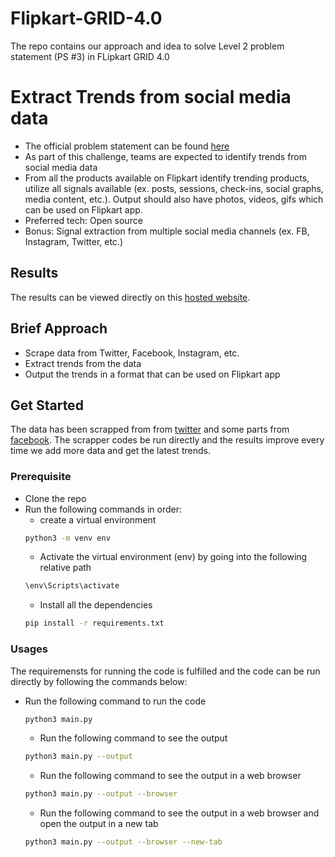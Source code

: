 # Flipkart-GRID-4.0
The repo contains our approach and idea to solve Level 2 problem statement (PS #3) in FLipkart GRID 4.0

# Extract Trends from social media data
- The official problem statement can be found [here](https://github.com/Anupam0401/Flipkart-GRID-4.0/blob/master/PS-Extract%20trends%20from%20social%20media.pdf)
- As part of this challenge, teams are expected to identify trends from social media data
- From all the products available on Flipkart identify trending products, utilize all signals available (ex. posts, sessions, check-ins, social graphs, media content, etc.). Output should also have photos, videos, gifs which can be
used on Flipkart app.
- Preferred tech: Open source
- Bonus: Signal extraction from multiple social media channels (ex. FB, Instagram, Twitter, etc.)

## Results
The results can be viewed directly on this [hosted website](https://anupam0401.github.io/Flipkart-GRID-4.0/).


## Brief Approach
- Scrape data from Twitter, Facebook, Instagram, etc.
- Extract trends from the data
- Output the trends in a format that can be used on Flipkart app

## Get Started
The data has been scrapped from from [twitter](https://twitter.com/) and some parts from [facebook](https://www.facebook.com/).
The scrapper codes be run directly and the results improve every time we add more data and get the latest trends.

### Prerequisite
- Clone the repo
- Run the following  commands in order:
    - create a virtual environment
    ```bash
    python3 -m venv env
    ```
    - Activate the virtual environment (env) by going into the following relative path
    ```bash
    \env\Scripts\activate
    ```
    - Install all the dependencies
    ```bash
    pip install -r requirements.txt
    ```
    
### Usages
The requiremensts for running the code is fulfilled and the code can be run directly by following the commands below:
- Run the following command to run the code
    ```bash
    python3 main.py
    ```
    - Run the following command to see the output
    ```bash
    python3 main.py --output
    ```
    - Run the following command to see the output in a web browser
    ```bash
    python3 main.py --output --browser
    ```
    - Run the following command to see the output in a web browser and open the output in a new tab
    ```bash
    python3 main.py --output --browser --new-tab
    ```
    


